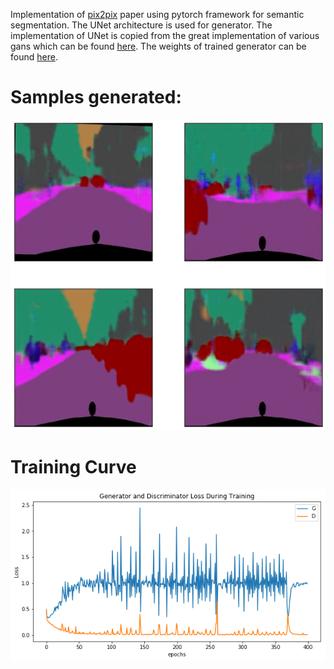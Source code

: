 Implementation of [pix2pix](https://phillipi.github.io/pix2pix/) paper using pytorch framework for semantic segmentation. The UNet architecture is used for generator. The implementation of UNet is copied from the great implementation of various gans which can be found [here](https://github.com/eriklindernoren/PyTorch-GAN/tree/master/implementations/pix2pix).
The weights of trained generator can be found [here](https://drive.google.com/open?id=1-FP1-eDzMaOP7hBtIG8avpQbLX8BzCRI).
# Samples generated:
![](https://github.com/sanchit2843/GAN-applications/blob/master/SemSegpix2pix/Result/pix2pix.png)

# Training Curve
![](https://github.com/sanchit2843/GAN-applications/blob/master/SemSegpix2pix/Result/pix2pixtrain.png)
